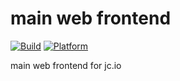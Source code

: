 # main web frontend

[![Build](https://img.shields.io/github/actions/workflow/status/jamesclonk-io/jcio-frontend/build.yml?branch=master&label=Build)](https://github.com/jamesclonk-io/jcio-frontend/actions/workflows/build.yml)
[![Platform](https://img.shields.io/badge/Platform-Kubernetes-blue)](https://kubernetes.io/)

main web frontend for jc.io
